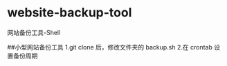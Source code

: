 website-backup-tool
===================

网站备份工具-Shell

##小型网站备份工具
1.git clone 后，修改文件夹的 backup.sh
2.在 crontab 设置备份周期
